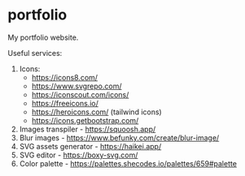 # portfolio

My portfolio website.

Useful services:

1. Icons:
    - https://icons8.com/
    - https://www.svgrepo.com/
    - https://iconscout.com/icons/
    - https://freeicons.io/
    - https://heroicons.com/ (tailwind icons)
    - https://icons.getbootstrap.com/
2. Images transpiler - https://squoosh.app/
3. Blur images - https://www.befunky.com/create/blur-image/
4. SVG assets generator - https://haikei.app/
5. SVG editor - https://boxy-svg.com/
6. Color palette - https://palettes.shecodes.io/palettes/659#palette

